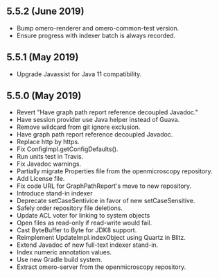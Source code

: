 5.5.2 (June 2019)
-----------------

- Bump omero-renderer and omero-common-test version.
- Ensure progress with indexer batch is always recorded.


5.5.1 (May 2019)
----------------

- Upgrade Javassist for Java 11 compatibility.

5.5.0 (May 2019)
----------------

- Revert "Have graph path report reference decoupled Javadoc."
- Have session provider use Java helper instead of Guava.
- Remove wildcard from git ignore exclusion.
- Have graph path report reference decoupled Javadoc.
- Replace http by https.
- Fix ConfigImpl.getConfigDefaults().
- Run units test in Travis.
- Fix Javadoc warnings.
- Partially migrate Properties file from the openmicroscopy repository.
- Add License file.
- Fix code URL for GraphPathReport's move to new repository.
- Introduce stand-in indexer
- Deprecate setCaseSentivice in favor of new setCaseSensitive.
- Safely order repository file deletions.
- Update ACL voter for linking to system objects
- Open files as read-only if read-write would fail.
- Cast ByteBuffer to Byte for JDK8 support.
- Reimplement UpdateImpl.indexObject using Quartz in Blitz.
- Extend Javadoc of new full-text indexer stand-in.
- Index numeric annotation values.
- Use new Gradle build system.
- Extract omero-server from the openmicroscopy repository.
